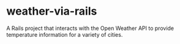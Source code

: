 # weather-via-rails
A Rails project that interacts with the Open Weather API to provide temperature information for a variety of cities.
